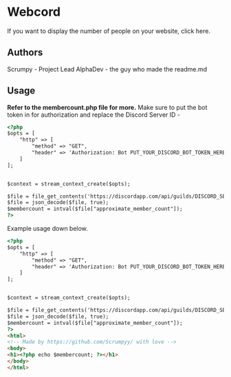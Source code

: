 # Webcord
If you want to display the number of people on your website, click here.
## Authors
Scrumpy - Project Lead
AlphaDev - the guy who made the readme.md

## Usage
**Refer to the membercount.php file for more.**
Make sure to put the bot token in for authorization and replace the Discord Server ID - 
```html
<?php
$opts = [
    "http" => [
        "method" => "GET",
        "header" => 'Authorization: Bot PUT_YOUR_DISCORD_BOT_TOKEN_HERE'
    ]
];


$context = stream_context_create($opts);

$file = file_get_contents('https://discordapp.com/api/guilds/DISCORD_SERVER_ID?with_counts=true', false, $context);
$file = json_decode($file, true);
$membercount = intval($file["approximate_member_count"]);
?>
```

Example usage down below.

```html
<?php
$opts = [
    "http" => [
        "method" => "GET",
        "header" => 'Authorization: Bot PUT_YOUR_DISCORD_BOT_TOKEN_HERE'
    ]
];


$context = stream_context_create($opts);

$file = file_get_contents('https://discordapp.com/api/guilds/DISCORD_SERVER_ID?with_counts=true', false, $context);
$file = json_decode($file, true);
$membercount = intval($file["approximate_member_count"]);
?>
<html>
<!-- Made by https://github.com/Scrumpyy/ with love -->
<body>
<h1><?php echo $membercount; ?></h1>
</body>
</html>
```
